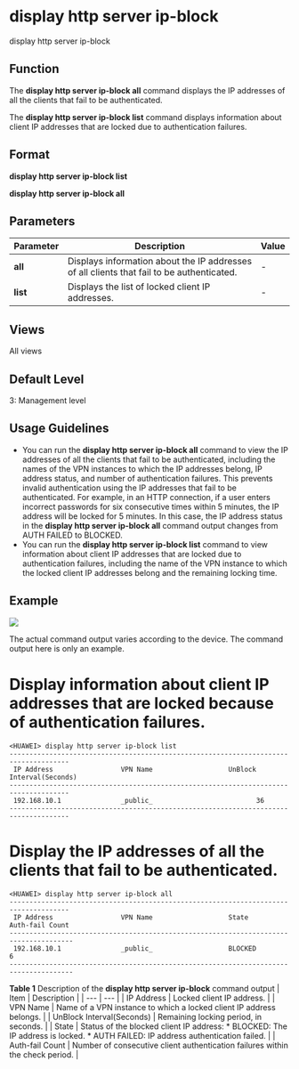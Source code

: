 display http server ip-block
============================

display http server ip-block

Function
--------



The **display http server ip-block all** command displays the IP addresses of all the clients that fail to be authenticated.

The **display http server ip-block list** command displays information about client IP addresses that are locked due to authentication failures.




Format
------

**display http server ip-block list**

**display http server ip-block all**


Parameters
----------

| Parameter | Description | Value |
| --- | --- | --- |
| **all** | Displays information about the IP addresses of all clients that fail to be authenticated. | - |
| **list** | Displays the list of locked client IP addresses. | - |



Views
-----

All views


Default Level
-------------

3: Management level


Usage Guidelines
----------------

* You can run the **display http server ip-block all** command to view the IP addresses of all the clients that fail to be authenticated, including the names of the VPN instances to which the IP addresses belong, IP address status, and number of authentication failures. This prevents invalid authentication using the IP addresses that fail to be authenticated. For example, in an HTTP connection, if a user enters incorrect passwords for six consecutive times within 5 minutes, the IP address will be locked for 5 minutes. In this case, the IP address status in the **display http server ip-block all** command output changes from AUTH FAILED to BLOCKED.
* You can run the **display http server ip-block list** command to view information about client IP addresses that are locked due to authentication failures, including the name of the VPN instance to which the locked client IP addresses belong and the remaining locking time.

Example
-------

![](../public_sys-resources/note_3.0-en-us.png) 

The actual command output varies according to the device. The command output here is only an example.


# Display information about client IP addresses that are locked because of authentication failures.
```
<HUAWEI> display http server ip-block list
-------------------------------------------------------------------------------------
 IP Address                 VPN Name                   UnBlock Interval(Seconds)     
-------------------------------------------------------------------------------------
 192.168.10.1               _public_                          36                     
-------------------------------------------------------------------------------------

```

# Display the IP addresses of all the clients that fail to be authenticated.
```
<HUAWEI> display http server ip-block all
-------------------------------------------------------------------------------------
 IP Address                 VPN Name                   State           Auth-fail Count
--------------------------------------------------------------------------------------
 192.168.10.1               _public_                   BLOCKED             6          
--------------------------------------------------------------------------------------

```

**Table 1** Description of the **display http server ip-block** command output
| Item | Description |
| --- | --- |
| IP Address | Locked client IP address. |
| VPN Name | Name of a VPN instance to which a locked client IP address belongs. |
| UnBlock Interval(Seconds) | Remaining locking period, in seconds. |
| State | Status of the blocked client IP address:   * BLOCKED: The IP address is locked. * AUTH FAILED: IP address authentication failed. |
| Auth-fail Count | Number of consecutive client authentication failures within the check period. |